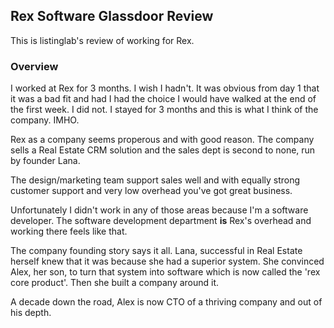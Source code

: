 ## Rex Software Glassdoor Review

This is listinglab's review of working for Rex.

### Overview

I worked at Rex for 3 months. I wish I hadn't. It was obvious from day 1 that it was a bad fit and had I had the choice I would have walked at the end of the first week. I did not. I stayed for 3 months and this is what I think of the company. IMHO.

Rex as a company seems properous and with good reason. The company sells a Real Estate CRM solution and the sales dept is second to none, run by founder Lana. 

The design/marketing team support sales well and with equally strong customer support and very low overhead you've got great business.

Unfortunately I didn't work in any of those areas because I'm a software developer. The software development department **is** Rex's overhead and working there feels like that.

The company founding story says it all. Lana, successful in Real Estate herself knew that it was because she had a superior system. She convinced Alex, her son, to turn that system into software which is now called the 'rex core product'. Then she built a company around it.

A decade down the road, Alex is now CTO of a thriving company and out of his depth. 